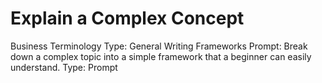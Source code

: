 # Explain a Complex Concept

Business Terminology Type: General Writing Frameworks
Prompt: Break down a complex topic into a simple framework that a beginner can easily understand.
Type: Prompt